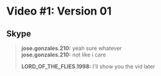 # Video #1: Version 01
## Skype

> **jose.gonzales.210:** yeah sure whatever  
> **jose.gonzales.210:** not like i care  
>   
> **LORD_OF_THE_FLIES.1998:** I'll show you the vid later
